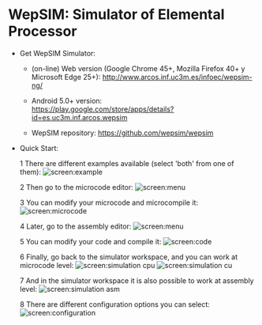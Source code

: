 # WepSIM: Simulator of Elemental Processor 

+ Get WepSIM Simulator:

   * (on-line) Web version (Google Chrome 45+, Mozilla Firefox 40+ y Microsoft Edge 25+):
http://www.arcos.inf.uc3m.es/infoec/wepsim-ng/

   * Android 5.0+ version: <br/> 
https://play.google.com/store/apps/details?id=es.uc3m.inf.arcos.wepsim

   * WepSIM repository: https://github.com/wepsim/wepsim

+ Quick Start:

   1 There are different examples available (select 'both' from one of them):
     ![screen:example](https://raw.githubusercontent.com/wepsim/wepsim/master/help/simulator/simulator015.jpg)

   2 Then go to the microcode editor: 
     ![screen:menu](https://raw.githubusercontent.com/wepsim/wepsim/master/help/simulator/firmware001.jpg)

   3 You can modify your microcode and microcompile it: 
     ![screen:microcode](https://raw.githubusercontent.com/wepsim/wepsim/master/help/simulator/firmware002.jpg)

   4 Later, go to the assembly editor: 
     ![screen:menu](https://raw.githubusercontent.com/wepsim/wepsim/master/help/simulator/assembly002.jpg)

   5 You can modify your code and compile it: 
     ![screen:code](https://raw.githubusercontent.com/wepsim/wepsim/master/help/simulator/assembly003.jpg)

   6 Finally, go back to the simulator workspace, and you can work at microcode level: 
     ![screen:simulation cpu](https://raw.githubusercontent.com/wepsim/wepsim/master/help/simulator/simulator009.jpg)
     ![screen:simulation cu](https://raw.githubusercontent.com/wepsim/wepsim/master/help/simulator/simulator012.jpg)

   7 And in the simulator workspace it is also possible to work at assembly level: 
     ![screen:simulation asm](https://raw.githubusercontent.com/wepsim/wepsim/master/help/simulator/simulator010.jpg)

   8 There are different configuration options you can select:
     ![screen:configuration](https://raw.githubusercontent.com/wepsim/wepsim/master/help/simulator/simulator014.jpg)

